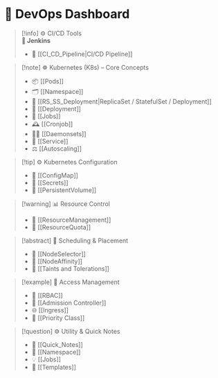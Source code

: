 # 🧭 DevOps Dashboard

> [!info] ⚙️ CI/CD Tools  
> **🧪 Jenkins**  
> - 🔁 [[CI_CD_Pipeline|CI/CD Pipeline]]

> [!note] ☸️ Kubernetes (K8s) – Core Concepts  
> - 📦 [[Pods]]  
> - 🗂️ [[Namespace]]  
> - 📌 [[RS_SS_Deployment|ReplicaSet / StatefulSet / Deployment]]  
> - 🧱 [[Deployment]]  
> - 👷 [[Jobs]]  
> - 🕰️ [[Cronjob]]  
> - 🧑‍🔧 [[Daemonsets]]  
> - 📡 [[Service]]  
> - ⚖️ [[Autoscaling]]

> [!tip] ⚙️ Kubernetes Configuration  
> - 🧾 [[ConfigMap]]  
> - 🔐 [[Secrets]]  
> - 💾 [[PersistentVolume]]

> [!warning] 📊 Resource Control  
> - 🚦 [[ResourceManagement]]  
> - 📏 [[ResourceQuota]]

> [!abstract] 📌 Scheduling & Placement  
> - 📍 [[NodeSelector]]  
> - 🎯 [[NodeAffinity]]  
> - 🚫 [[Taints and Tolerations]]

> [!example] 🔐 Access Management  
> - 🛂 [[RBAC]]  
> - 🚪 [[Admission Controller]]  
> - 🌐 [[Ingress]]  
> - 🔑 [[Priority Class]]

> [!question] ⚙️ Utility & Quick Notes  
> - 🧾 [[Quick_Notes]]  
> - 📜 [[Namespace]]  
> - 💡 [[Jobs]]  
> - 🧩 [[Templates]]
